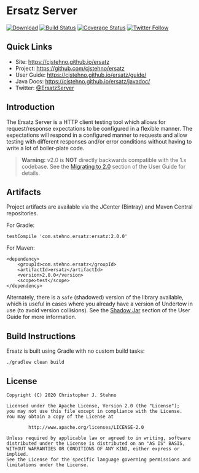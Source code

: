 # Ersatz Server
            
[![Download](https://api.bintray.com/packages/cjstehno/stehno/ersatz/images/download.svg)](https://bintray.com/cjstehno/stehno/ersatz/_latestVersion) [![Build Status](https://travis-ci.org/cjstehno/ersatz.svg?branch=master)](https://travis-ci.org/cjstehno/ersatz) [![Coverage Status](https://coveralls.io/repos/github/cjstehno/ersatz/badge.svg?branch=master)](https://coveralls.io/github/cjstehno/ersatz?branch=master) [![Twitter Follow](https://img.shields.io/twitter/follow/ersatz.svg?style=social&label=Follow)]()

## Quick Links

* Site: https://cjstehno.github.io/ersatz
* Project: https://github.com/cjstehno/ersatz
* User Guide: https://cjstehno.github.io/ersatz/guide/
* Java Docs: https://cjstehno.github.io/ersatz/javadoc/
* Twitter: [@ErsatzServer](https://twitter.com/ersatzserver)

## Introduction

The Ersatz Server is a HTTP client testing tool which allows for request/response expectations to be configured in a 
flexible manner. The expectations will respond in a configured manner to requests and allow testing with different 
responses and/or error conditions without having to write a lot of boiler-plate code.

> **Warning:** v2.0 is **NOT** directly backwards compatible with the 1.x codebase. See the 
> [Migrating to 2.0](https://cjstehno.github.io/ersatz/guide/#_migrating_to_2.0) section of the User Guide for details.

## Artifacts

Project artifacts are available via the JCenter (Bintray) and Maven Central repositories.

For Gradle:

    testCompile 'com.stehno.ersatz:ersatz:2.0.0'

For Maven:

    <dependency>
        <groupId>com.stehno.ersatz</groupId>
        <artifactId>ersatz</artifactId>
        <version>2.0.0</version>
        <scope>test</scope>
    </dependency>
    
Alternately, there is a `safe` (shadowed) version of the library available, which is useful in cases where you already 
have a version of Undertow in use (to avoid version collisions). See the [Shadow Jar](https://cjstehno.github.io/ersatz/guide/#_shadow_jar) 
section of the User Guide for more information.

## Build Instructions

Ersatz is built using Gradle with no custom build tasks:

    ./gradlew clean build
    
## License

```
Copyright (C) 2020 Christopher J. Stehno

Licensed under the Apache License, Version 2.0 (the "License");
you may not use this file except in compliance with the License.
You may obtain a copy of the License at

        http://www.apache.org/licenses/LICENSE-2.0

Unless required by applicable law or agreed to in writing, software
distributed under the License is distributed on an "AS IS" BASIS,
WITHOUT WARRANTIES OR CONDITIONS OF ANY KIND, either express or implied.
See the License for the specific language governing permissions and
limitations under the License.
```
